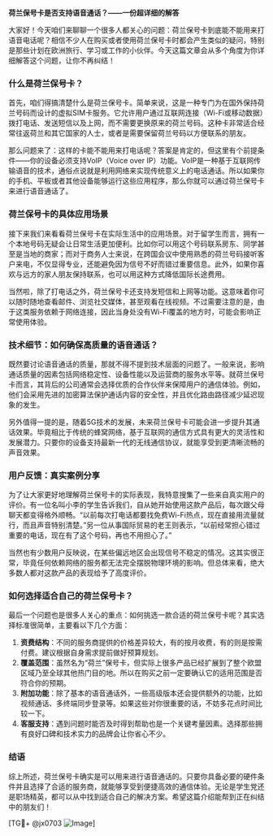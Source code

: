 **荷兰保号卡是否支持语音通话？——一份超详细的解答**

大家好！今天咱们来聊聊一个很多人都关心的问题：荷兰保号卡到底能不能用来打语音电话呢？相信不少人在购买或者使用荷兰保号卡时都会产生类似的疑问，特别是那些计划在欧洲旅行、学习或工作的小伙伴。今天这篇文章会从多个角度为你详细解答这个问题，让你不再纠结！

### 什么是荷兰保号卡？

首先，咱们得搞清楚什么是荷兰保号卡。简单来说，这是一种专门为在国外保持荷兰号码而设计的虚拟SIM卡服务。它允许用户通过互联网连接（Wi-Fi或移动数据）拨打电话、发送短信以及上网，而不需要更换原来的荷兰号码。这种卡非常适合经常往返荷兰和其它国家的人士，或者是需要保留荷兰号码以方便联系的朋友。

那么问题来了：这样的卡能不能用来打电话呢？答案是肯定的，但这里有个前提条件——你的设备必须支持VoIP（Voice over IP）功能。VoIP是一种基于互联网传输语音的技术，通俗点说就是利用网络来实现传统意义上的电话通话。所以如果你的手机、平板或者其他设备能够运行这些应用程序，那么你就可以通过荷兰保号卡来进行语音通话了。

### 荷兰保号卡的具体应用场景

接下来我们来看看荷兰保号卡在实际生活中的应用场景。对于留学生而言，拥有一个本地号码无疑会让日常生活更加便利。比如你可以用这个号码联系房东、同学甚至是当地的商家；而对于商务人士来说，在跨国会议中使用熟悉的荷兰号码接听客户来电，不仅显得专业，还能避免因为信号不好而错过重要信息。此外，如果你喜欢与远方的家人朋友保持联系，也可以用这种方式降低国际长途费用。

当然啦，除了打电话之外，荷兰保号卡还支持发短信和上网等功能。这意味着你可以随时随地查看邮件、浏览社交媒体，甚至观看在线视频。不过需要注意的是，由于这类服务依赖于网络连接，因此当身处没有Wi-Fi覆盖的地方时，可能会影响正常使用体验。

### 技术细节：如何确保高质量的语音通话？

既然要讨论语音通话的质量，那就不得不提到技术层面的问题了。一般来说，影响通话质量的因素包括网络稳定性、设备性能以及运营商的服务水平等。就荷兰保号卡而言，其背后的公司通常会选择优质的合作伙伴来保障用户的通信体验。例如，他们会采用先进的加密算法保护通话内容的安全性，并且优化路由路径减少延迟现象的发生。

另外值得一提的是，随着5G技术的发展，未来荷兰保号卡可能会进一步提升其通话效果。毕竟相比于传统的蜂窝网络，基于互联网的通信方式具有更大的灵活性和发展潜力。只要你的设备支持最新一代的无线通信协议，就能享受到更清晰流畅的声音效果。

### 用户反馈：真实案例分享

为了让大家更好地理解荷兰保号卡的实际表现，我特意搜集了一些来自真实用户的评价。有一位名叫小李的学生告诉我们，自从她开始使用这款产品后，每次跟父母聊天都变得格外顺畅。“以前每次打电话都要找免费Wi-Fi热点，现在直接用流量就行，而且声音特别清楚。”另一位从事国际贸易的老王则表示，“以前经常担心错过重要的电话，现在有了这个号码，再也不用担心了。”

当然也有少数用户反映说，在某些偏远地区会出现信号不稳定的情况。这其实很正常，毕竟任何依赖网络的服务都无法完全摆脱物理环境的影响。但总体来看，绝大多数人都对这款产品的表现给予了高度评价。

### 如何选择适合自己的荷兰保号卡？

最后一个问题也是很多人关心的重点：如何挑选一款合适的荷兰保号卡呢？其实选择标准很简单，主要看以下几个方面：

1. **资费结构**：不同的服务商提供的价格差异较大，有的按月收费，有的则是按需付费。建议根据自身需求提前做好预算规划。
2. **覆盖范围**：虽然名为“荷兰”保号卡，但实际上很多产品已经扩展到了整个欧盟区域乃至全球其他热门目的地。所以在购买之前一定要确认它的适用范围是否符合你的预期。
3. **附加功能**：除了基本的语音通话外，一些高级版本还会提供额外的功能，比如视频通话、多终端同步登录等。如果这些对你很重要的话，不妨多花点时间比较一下。
4. **客服支持**：遇到问题时能否及时得到帮助也是一个关键考量因素。选择那些拥有良好口碑和技术实力的品牌会让你省心不少。

### 结语

综上所述，荷兰保号卡确实是可以用来进行语音通话的。只要你具备必要的硬件条件并且选择了合适的服务商，就能够享受到便捷高效的通信体验。无论是学生党还是职场精英，都可以从中找到适合自己的解决方案。希望这篇介绍能帮到正在纠结中的朋友们！

[TG💪+ @jx0703 ![Image](https://github.com/user-attachments/assets/dbca1d08-cadb-493c-b0ec-ad6f7a83f270)]